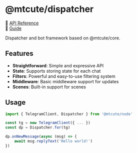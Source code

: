 # @mtcute/dispatcher

📖 [API Reference](https://ref.mtcute.dev/modules/_mtcute_dispatcher.html)  
🧐 [Guide](https://mtcute.dev/guide/dispatcher/intro.html)

Dispatcher and bot framework based on @mtcute/core.

## Features
- **Straightforward**: Simple and expressive API
- **State**: Supports storing state for each chat
- **Filters**: Powerful and easy-to-use filtering system
- **Middleware**: Basic middleware support for updates
- **Scenes**: Built-in support for scenes

## Usage

```ts
import { TelegramClient, Dispatcher } from '@mtcute/node'

const tg = new TelegramClient({ ... })
const dp = Dispatcher.for(tg)

dp.onNewMessage(async (msg) => {
    await msg.replyText('Hello world!')
})
```
